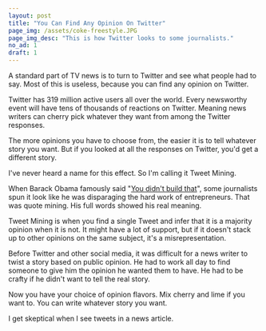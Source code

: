 ```yaml
---
layout: post
title: "You Can Find Any Opinion On Twitter"
page_img: /assets/coke-freestyle.JPG
page_img_desc: "This is how Twitter looks to some journalists."
no_ad: 1
draft: 1
---
```


A standard part of TV news is to turn to Twitter and see what people had to say. Most of this is useless, because you can find any opinion on Twitter.

Twitter has 319 million active users all over the world. Every newsworthy event will have tens of thousands of reactions on Twitter. Meaning news writers can cherry pick whatever they want from among the Twitter responses.

The more opinions you have to choose from, the easier it is to tell whatever story you want. But if you looked at all the responses on Twitter, you'd get a different story.

I've never heard a name for this effect. So I'm calling it Tweet Mining.

When Barack Obama famously said "<a href="https://en.wikipedia.org/wiki/You_didn't_build_that">You didn't build that</a>", some journalists spun it look like he was disparaging the hard work of entrepreneurs. That was quote mining. His full words showed his real meaning.

Tweet Mining is when you find a single Tweet and infer that it is a majority opinion when it is not. It might have a lot of support, but if it doesn't stack up to other opinions on the same subject, it's a misrepresentation.

Before Twitter and other social media, it was difficult for a news writer to twist a story based on public opinion. He had to work all day to find someone to give him the opinion he wanted them to have. He had to be crafty if he didn't want to tell the real story.

Now you have your choice of opinion flavors. Mix cherry and lime if you want to. You can write whatever story you want.

I get skeptical when I see tweets in a news article.
